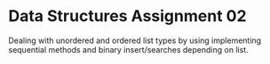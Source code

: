 # Data Structures Assignment 02
Dealing with unordered and ordered list types by using implementing sequential methods and binary insert/searches depending on list.
